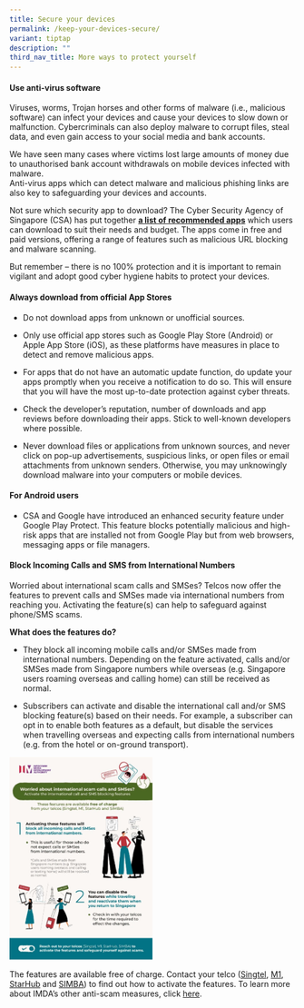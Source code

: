 ```yaml
---
title: Secure your devices
permalink: /keep-your-devices-secure/
variant: tiptap
description: ""
third_nav_title: More ways to protect yourself
---
```

<h4><strong>Use anti-virus software</strong></h4>
<p>Viruses, worms, Trojan horses and other forms of malware (i.e., malicious
software) can infect your devices and cause your devices to slow down or
malfunction. Cybercriminals can also deploy malware to corrupt files, steal
data, and even gain access to your social media and bank accounts.</p>
<p>We have seen many cases where victims lost large amounts of money due
to unauthorised bank account withdrawals on mobile devices infected with
malware.&nbsp;
<br>Anti-virus apps which can detect malware and malicious phishing links
are also key to safeguarding your devices and accounts.&nbsp;</p>
<p>Not sure which security app to download? The Cyber Security Agency of
Singapore (CSA) has put together <strong><a href="https://www.csa.gov.sg/resources/tips-and-resources/recommended-security-apps-list" rel="noopener nofollow" target="_blank">a list of recommended apps</a></strong> which
users can download to suit their needs and budget. The apps come in free
and paid versions, offering a range of features such as malicious URL blocking
and malware scanning.</p>
<p>But remember – there is no 100% protection and it is important to remain
vigilant and adopt good cyber hygiene habits to protect your devices.</p>
<h4><strong>Always download from official App Stores</strong></h4>
<ul data-tight="true" class="tight">
<li>
<p>Do not download apps from unknown or unofficial sources.</p>
</li>
<li>
<p>Only use official app stores such as Google Play Store (Android) or Apple
App Store (iOS), as these platforms have measures in place to detect and
remove malicious apps.</p>
</li>
<li>
<p>For apps that do not have an automatic update function, do update your
apps promptly when you receive a notification to do so. This will ensure
that you will have the most up-to-date protection against cyber threats.</p>
</li>
<li>
<p>Check the developer’s reputation, number of downloads and app reviews
before downloading their apps. Stick to well-known developers where possible.</p>
</li>
<li>
<p>Never download files or applications from unknown sources, and never click
on pop-up advertisements, suspicious links, or open files or email attachments
from unknown senders. Otherwise, you may unknowingly download malware into
your computers or mobile devices.</p>
</li>
</ul>
<h4><strong>For Android users</strong></h4>
<ul data-tight="true" class="tight">
<li>
<p>CSA and Google have introduced an enhanced security feature under Google
Play Protect. This feature blocks potentially malicious and high-risk apps
that are installed not from Google Play but from web browsers, messaging
apps or file managers.</p>
</li>
</ul>
<h4><strong>Block Incoming Calls and SMS from International Numbers</strong></h4>
<p>Worried about international scam calls and SMSes? Telcos now offer the
features to prevent calls and SMSes made via international numbers from
reaching you. Activating the feature(s) can help to safeguard against phone/SMS
scams.&nbsp;</p>
<p><strong>What does the features do?</strong>
</p>
<ul data-tight="true" class="tight">
<li>
<p>They block all incoming mobile calls and/or SMSes made from international
numbers. Depending on the feature activated, calls and/or SMSes made from
Singapore numbers while overseas (e.g. Singapore users roaming overseas
and calling home) can still be received as normal.</p>
<p></p>
</li>
<li>
<p>Subscribers can activate and disable the international call and/or SMS
blocking feature(s) based on their needs. For example, a subscriber can
opt in to enable both features as a default, but disable the services when
travelling overseas and expecting calls from international numbers (e.g.
from the hotel or on-ground transport).</p>
</li>
</ul>
<div class="isomer-image-wrapper">
<img style="width: 50%;" height="auto" width="100%" alt="" src="/images/Option___D2_Block_Intl_Call_SMSes_poster.jpg">
</div>
<p>The features are available free of charge. Contact your telco (<a href="https://www.singtel.com/personal/products-services/lifestyle-services/my-smart-network/international-barring" rel="noopener noreferrer nofollow" target="_blank">Singtel</a>,
<a href="https://www.m1.com.sg/support/faq/call-barring-faq" rel="noopener noreferrer nofollow" target="_blank">M1</a>, <a href="https://www.starhub.com/personal/support/article.html?id=3EB2KjVOW4A2yhKWwqnSb6" rel="noopener noreferrer nofollow" target="_blank">StarHub</a> and
<a href="https://simba.sg/terms" rel="noopener noreferrer nofollow" target="_blank">SIMBA</a>) to find out how to activate the features. To learn more about
IMDA’s other anti-scam measures, click <a href="https://www.imda.gov.sg/how-we-can-help/anti-scam-measures" rel="noopener noreferrer nofollow" target="_blank">here</a>.</p>
<p></p>
<p></p>